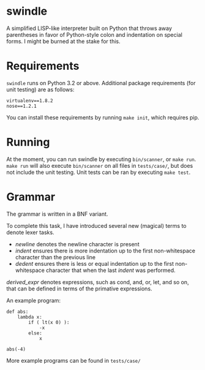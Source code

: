 swindle
=======

A simplified LISP-like interpreter built on Python that throws away
parentheses in favor of Python-style colon and indentation on special
forms. I might be burned at the stake for this.

Requirements
============
`swindle` runs on Python 3.2 or above. Additional package requirements
(for unit testing) are as follows:

    virtualenv==1.8.2
    nose==1.2.1

You can install these requirements by running `make init`, which
requires pip.

Running
=======
At the moment, you can run swindle by executing `bin/scanner`, or `make
run`. `make run` will also execute `bin/scanner` on all files in
`tests/case/`, but does not include the unit testing. Unit tests can be
ran by executing `make test`.

Grammar
=======
The grammar is written in a BNF variant.

To complete this task, I have introduced several new (magical) terms
to denote lexer tasks.
 - *newline* denotes the newline character is present
 - *indent* ensures there is more indentation up to the first
   non-whitespace character than the previous line
 - *dedent* ensures there is less or equal indentation up to the first
   non-whitespace character that when the last *indent* was performed.

*derived_expr* denotes expressions, such as cond, and, or, let, and so
on, that can be defined in terms of the primative expressions.

An example program:

    def abs:
        lambda x:
            if ( lt(x 0) ):
                -x
            else:
                x

    abs(-4)

More example programs can be found in `tests/case/`

